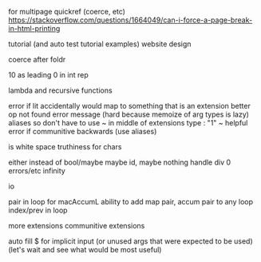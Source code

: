 for multipage quickref (coerce, etc)
https://stackoverflow.com/questions/1664049/can-i-force-a-page-break-in-html-printing

tutorial (and auto test tutorial examples)
website design

coerce after foldr

10 as leading 0 in int rep

lambda and recursive functions

error if lit accidentally would map to something that is an extension
better op not found error message (hard because memoize of arg types is lazy)
aliases so don't have to use ~ in middle of extensions type : "1" ~
helpful error if communitive backwards (use aliases)

is white space truthiness for chars

either instead of bool/maybe
maybe id, maybe nothing
handle div 0 errors/etc
infinity

io

pair in loop for macAccumL
	ability to add map pair, accum pair to any loop
index/prev in loop

more extensions
	communitive extensions

auto fill $ for implicit input (or unused args that were expected to be used) (let's wait and see what would be most useful)

